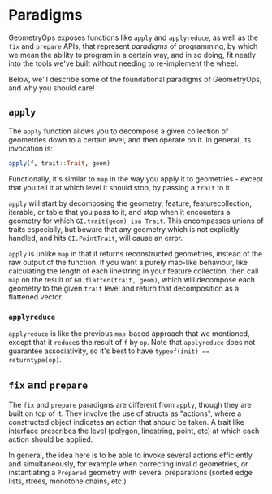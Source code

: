 # Paradigms

GeometryOps exposes functions like `apply` and `applyreduce`, as well as the `fix` and `prepare` APIs, that represent _paradigms_ of programming, by which we mean the ability to program in a certain way, and in so doing, fit neatly into the tools we've built without needing to re-implement the wheel.

Below, we'll describe some of the foundational paradigms of GeometryOps, and why you should care!

## `apply`


The `apply` function allows you to decompose a given collection of geometries down to a certain level, and then operate on it.  In general, its invocation is:

```julia
apply(f, trait::Trait, geom)
```

Functionally, it's similar to `map` in the way you apply it to geometries - except that you tell it at which level it should stop, by passing a `trait` to it.  

`apply` will start by decomposing the geometry, feature, featurecollection, iterable, or table that you pass to it, and stop when it encounters a geometry for which `GI.trait(geom) isa Trait`.  This encompasses unions of traits especially, but beware that any geometry which is not explicitly handled, and hits `GI.PointTrait`, will cause an error.

`apply` is unlike `map` in that it returns reconstructed geometries, instead of the raw output of the function.  If you want a purely map-like behaviour, like calculating the length of each linestring in your feature collection, then call `map` on the result of `GO.flatten(trait, geom)`, which will decompose each geometry to the given `trait` level and return that decomposition as a flattened vector.

### `applyreduce`

`applyreduce` is like the previous `map`-based approach that we mentioned, except that it `reduce`s the result of `f` by `op`.  Note that `applyreduce` does not guarantee associativity, so it's best to have `typeof(init) == returntype(op)`.

## `fix` and `prepare`

The `fix` and `prepare` paradigms are different from `apply`, though they are built on top of it.  They involve the use of structs as "actions", where a constructed object indicates an action that should be taken.  A trait like interface prescribes the level (polygon, linestring, point, etc) at which each action should be applied.

In general, the idea here is to be able to invoke several actions efficiently and simultaneously, for example when correcting invalid geometries, or instantiating a `Prepared` geometry with several preparations (sorted edge lists, rtrees, monotone chains, etc.)

